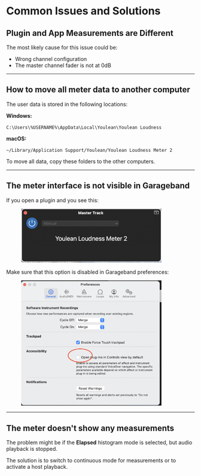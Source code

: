 # Common Issues and Solutions

## Plugin and App Measurements are Different&#x20;

The most likely cause for this issue could be:

* Wrong channel configuration
* The master channel fader is not at 0dB

***

## How to move all meter data to another computer

The user data is stored in the following locations:

**Windows:**

```
C:\Users\%USERNAME%\AppData\Local\Youlean\Youlean Loudness
```

**macOS:**

```
~/Library/Application Support/Youlean/Youlean Loudness Meter 2
```

To move all data, copy these folders to the other computers.&#x20;

***

## The meter interface is not visible in Garageband

If you open a plugin and you see this:

<figure><img src="../.gitbook/assets/YLM2 Interface not visible Garageband.png" alt="" width="375"><figcaption></figcaption></figure>

Make sure that this option is disabled in Garageband preferences:

<figure><img src="../.gitbook/assets/YLM2 Interface not visible Garageband Fix.png" alt="" width="375"><figcaption></figcaption></figure>

***

## The meter doesn't show any measurements

The problem might be if the **Elapsed** histogram mode is selected, but audio playback is stopped.&#x20;

The solution is to switch to continuous mode for measurements or to activate a host playback.

